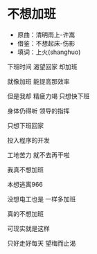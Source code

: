 # 不想加班

- 原曲：清明雨上-许嵩
- 借鉴：不想起床-伤影
- 填词：上火(shanghuo)

下班时间 渴望回家 却加班

就像加班 能提高那效率

但是我却 精疲力竭 只想快下班

身体仍得听 领导的指挥

只想下班回家

投入程序的开发

工地苦力 就不去再干啦

我真不想加班

本想逃离966

没想电工也是 一样多加班

真的不想加班

可现实就是这样

只好走好每天 望梅而止渴
